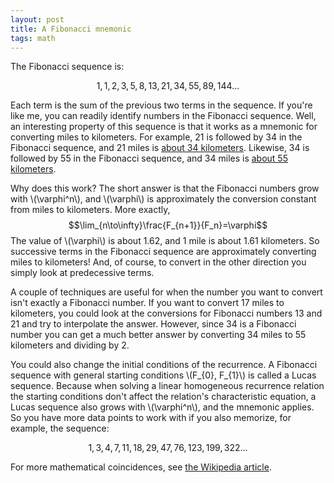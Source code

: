 ```yaml
---
layout: post
title: A Fibonacci mnemonic
tags: math
---
```


The Fibonacci sequence is:

$$1, 1, 2, 3, 5, 8, 13, 21, 34, 55, 89, 144...$$

Each term is the sum of the previous two terms in the sequence. If you're like me, you can readily identify numbers in the Fibonacci sequence. Well, an interesting property of this sequence is that it works as a mnemonic for converting miles to kilometers. For example, 21 is followed by 34 in the Fibonacci sequence, and 21 miles is [about 34 kilometers](https://encrypted.google.com/search?q=21+miles+to+kilometers). Likewise, 34 is followed by 55 in the Fibonacci sequence, and 34 miles is [about 55 kilometers](https://encrypted.google.com/search?q=34+miles+to+kilometers).

Why does this work? The short answer is that the Fibonacci numbers grow with \\(\varphi^n\\), and \\(\varphi\\) is approximately the conversion constant from miles to kilometers. More exactly,
$$\lim_{n\to\infty}\frac{F_{n+1}}{F_n}=\varphi$$
The value of \\(\varphi\\) is about 1.62, and 1 mile is about 1.61 kilometers. So successive terms in the Fibonacci sequence are approximately converting miles to kilometers! And, of course, to convert in the other direction you simply look at predecessive terms.

A couple of techniques are useful for when the number you want to convert isn't exactly a Fibonacci number. If you want to convert 17 miles to kilometers, you could look at the conversions for Fibonacci numbers 13 and 21 and try to interpolate the answer. However, since 34 is a Fibonacci number you can get a much better answer by converting 34 miles to 55 kilometers and dividing by 2. 

You could also change the initial conditions of the recurrence. A Fibonacci sequence with general starting conditions \\(F_{0}, F_{1}\\) is called a Lucas sequence. Because when solving a linear homogeneous recurrence relation the starting conditions don't affect the relation's characteristic equation, a Lucas sequence also grows with \\(\varphi^n\\), and the mnemonic applies. So you have more data points to work with if you also memorize, for example, the sequence:

$$1, 3, 4, 7, 11, 18, 29, 47, 76, 123, 199, 322...$$

For more mathematical coincidences, see [the Wikipedia article](https://en.wikipedia.org/wiki/Mathematical_coincidence).
